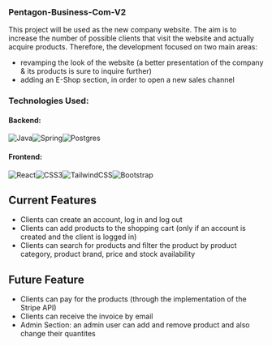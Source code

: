 ### Pentagon-Business-Com-V2
This project will be used as the new company website. The aim is to increase the number of possible clients that visit the website and actually acquire products. Therefore, the development focused on two main areas: 
- revamping the look of the website (a better presentation of the company & its products is sure to inquire further) 
- adding an E-Shop section, in order to open a new sales channel

### Technologies Used:
#### Backend: 
![Java](https://img.shields.io/badge/java-%23ED8B00.svg?style=for-the-badge&logo=java&logoColor=white)![Spring](https://img.shields.io/badge/spring-%236DB33F.svg?style=for-the-badge&logo=spring&logoColor=white)![Postgres](https://img.shields.io/badge/postgres-%23316192.svg?style=for-the-badge&logo=postgresql&logoColor=white)

#### Frontend: 
![React](https://img.shields.io/badge/react-%2320232a.svg?style=for-the-badge&logo=react&logoColor=%2361DAFB)![CSS3](https://img.shields.io/badge/css3-%231572B6.svg?style=for-the-badge&logo=css3&logoColor=white)![TailwindCSS](https://img.shields.io/badge/tailwindcss-%2338B2AC.svg?style=for-the-badge&logo=tailwind-css&logoColor=white)![Bootstrap](https://img.shields.io/badge/bootstrap-%23563D7C.svg?style=for-the-badge&logo=bootstrap&logoColor=white)

## Current Features
- Clients can create an account, log in and log out
- Clients can add products to the shopping cart (only if an account is created and the client is logged in)
- Clients can search for products and filter the product by product category, product brand, price and stock availability

## Future Feature
- Clients can pay for the products (through the implementation of the Stripe API)
- Clients can receive the invoice by email
- Admin Section: an admin user can add and remove product and also change their quantites

